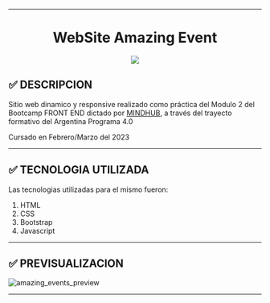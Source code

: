 ___
<h1 align="center">  WebSite Amazing Event</h1>

<p align="center">
   <img src="https://img.shields.io/badge/STATUS-FINALIZADO-orange">
</p>

##	:white_check_mark: DESCRIPCION

Sitio web dinamico y responsive realizado como práctica del Modulo 2 del Bootcamp FRONT END dictado por [MINDHUB](https://mindhubweb.com/ "WEB DE MINDHUB"), a través del trayecto formativo del Argentina Programa 4.0

Cursado en Febrero/Marzo del 2023
___
##	:white_check_mark: TECNOLOGIA UTILIZADA

Las tecnologias utilizadas para el mismo fueron:

1. HTML
2. CSS
3. Bootstrap
4. Javascript
___
##	:white_check_mark: PREVISUALIZACION

![amazing_events_preview](https://user-images.githubusercontent.com/97200944/227729791-95e8203c-121c-4fe2-a128-fb6d5613f9d1.png)

___

